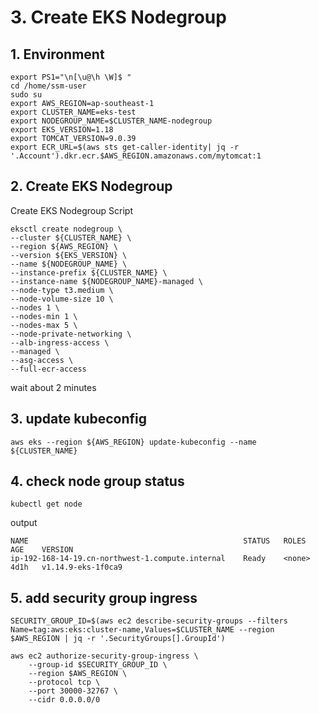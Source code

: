 
# 3. Create EKS Nodegroup

## 1. Environment
```
export PS1="\n[\u@\h \W]$ "
cd /home/ssm-user
sudo su
export AWS_REGION=ap-southeast-1
export CLUSTER_NAME=eks-test
export NODEGROUP_NAME=$CLUSTER_NAME-nodegroup
export EKS_VERSION=1.18
export TOMCAT_VERSION=9.0.39
export ECR_URL=$(aws sts get-caller-identity| jq -r '.Account').dkr.ecr.$AWS_REGION.amazonaws.com/mytomcat:1
```

## 2. Create EKS Nodegroup
Create EKS Nodegroup Script
```
eksctl create nodegroup \
--cluster ${CLUSTER_NAME} \
--region ${AWS_REGION} \
--version ${EKS_VERSION} \
--name ${NODEGROUP_NAME} \
--instance-prefix ${CLUSTER_NAME} \
--instance-name ${NODEGROUP_NAME}-managed \
--node-type t3.medium \
--node-volume-size 10 \
--nodes 1 \
--nodes-min 1 \
--nodes-max 5 \
--node-private-networking \
--alb-ingress-access \
--managed \
--asg-access \
--full-ecr-access 
```
wait about 2 minutes
## 3. update kubeconfig
```
aws eks --region ${AWS_REGION} update-kubeconfig --name ${CLUSTER_NAME}
```

## 4. check node group status
```
kubectl get node
```
output
```
NAME                                                STATUS   ROLES    AGE    VERSION
ip-192-168-14-19.cn-northwest-1.compute.internal    Ready    <none>   4d1h   v1.14.9-eks-1f0ca9
```
## 5. add security group ingress
```
SECURITY_GROUP_ID=$(aws ec2 describe-security-groups --filters Name=tag:aws:eks:cluster-name,Values=$CLUSTER_NAME --region $AWS_REGION | jq -r '.SecurityGroups[].GroupId')

aws ec2 authorize-security-group-ingress \
    --group-id $SECURITY_GROUP_ID \
    --region $AWS_REGION \
    --protocol tcp \
    --port 30000-32767 \
    --cidr 0.0.0.0/0
```
